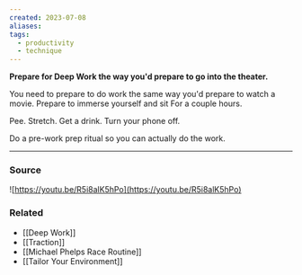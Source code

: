 ```yaml
---
created: 2023-07-08
aliases: 
tags:
  - productivity
  - technique
---
```

**Prepare for Deep Work the way you'd prepare to go into the theater.**

You need to prepare to do work the same way you'd prepare to watch a movie. Prepare to immerse yourself and sit For a couple hours. 

Pee. Stretch. Get a drink. Turn your phone off.

Do a pre-work prep ritual so you can actually do the work. 

---
### Source
![https://youtu.be/R5i8alK5hPo](https://youtu.be/R5i8alK5hPo)

### Related
- [[Deep Work]] 
- [[Traction]] 
- [[Michael Phelps Race Routine]] 
- [[Tailor Your Environment]]